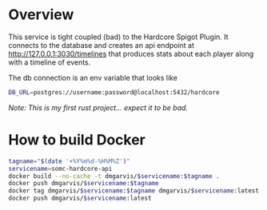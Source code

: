 # Overview
This service is tight coupled (bad) to the Hardcore Spigot Plugin.
It connects to the database and creates an api endpoint at http://127.0.0.1:3030/timelines that produces stats about each player along with a timeline of events.

The db connection is an env variable that looks like
```sh
DB_URL=postgres://username:password@localhost:5432/hardcore
```

*Note: This is my first rust project... expect it to be bad.*

# How to build Docker
```sh
tagname="$(date '+%Y%m%d-%H%M%Z')"
servicename=somc-hardcore-api
docker build --no-cache -t dmgarvis/$servicename:$tagname .
docker push dmgarvis/$servicename:$tagname
docker tag dmgarvis/$servicename:$tagname dmgarvis/$servicename:latest
docker push dmgarvis/$servicename:latest
```